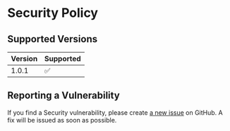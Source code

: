 # Security Policy

## Supported Versions

| Version | Supported          |
| ------- | ------------------ |
| 1.0.1   | :white_check_mark: |

## Reporting a Vulnerability

If you find a Security vulnerability, please create [a new issue](https://github.com/TheAcharya/pipeline-neo/issues) on GitHub. A fix will be issued as soon as possible.
